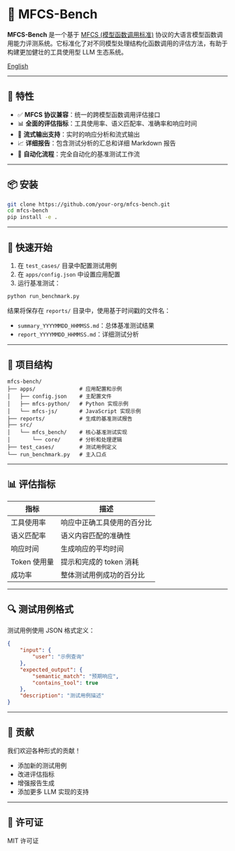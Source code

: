 # 🧪 MFCS-Bench

**MFCS-Bench** 是一个基于 [MFCS (模型函数调用标准)](https://github.com/mfcsorg/mfcs) 协议的大语言模型函数调用能力评测系统。它标准化了对不同模型处理结构化函数调用的评估方法，有助于构建更加健壮的工具使用型 LLM 生态系统。

[English](README.md)

---

## 🚀 特性

- ✅ **MFCS 协议兼容**：统一的跨模型函数调用评估接口
- 📊 **全面的评估指标**：工具使用率、语义匹配率、准确率和响应时间
- 🔄 **流式输出支持**：实时的响应分析和流式输出
- 📈 **详细报告**：包含测试分析的汇总和详细 Markdown 报告
- 🔁 **自动化流程**：完全自动化的基准测试工作流

---

## 📦 安装

```bash
git clone https://github.com/your-org/mfcs-bench.git
cd mfcs-bench
pip install -e .
```

---

## 🔧 快速开始

1. 在 `test_cases/` 目录中配置测试用例
2. 在 `apps/config.json` 中设置应用配置
3. 运行基准测试：

```bash
python run_benchmark.py
```

结果将保存在 `reports/` 目录中，使用基于时间戳的文件名：
- `summary_YYYYMMDD_HHMMSS.md`：总体基准测试结果
- `report_YYYYMMDD_HHMMSS.md`：详细测试分析

---

## 📁 项目结构

```
mfcs-bench/
├── apps/              # 应用配置和示例
│   ├── config.json    # 主配置文件
│   ├── mfcs-python/   # Python 实现示例
│   └── mfcs-js/       # JavaScript 实现示例
├── reports/           # 生成的基准测试报告
├── src/              
│   └── mfcs_bench/    # 核心基准测试实现
│       └── core/      # 分析和处理逻辑
├── test_cases/        # 测试用例定义
└── run_benchmark.py   # 主入口点
```

---

## 📊 评估指标

| 指标          | 描述                                |
|--------------|-------------------------------------|
| 工具使用率    | 响应中正确工具使用的百分比           |
| 语义匹配率    | 语义内容匹配的准确性                |
| 响应时间      | 生成响应的平均时间                  |
| Token 使用量  | 提示和完成的 token 消耗             |
| 成功率        | 整体测试用例成功的百分比             |

---

## 🔍 测试用例格式

测试用例使用 JSON 格式定义：

```json
{
    "input": {
        "user": "示例查询"
    },
    "expected_output": {
        "semantic_match": "预期响应",
        "contains_tool": true
    },
    "description": "测试用例描述"
}
```

---

## 📢 贡献

我们欢迎各种形式的贡献！

- 添加新的测试用例
- 改进评估指标
- 增强报告生成
- 添加更多 LLM 实现的支持

---

## 📜 许可证

MIT 许可证 